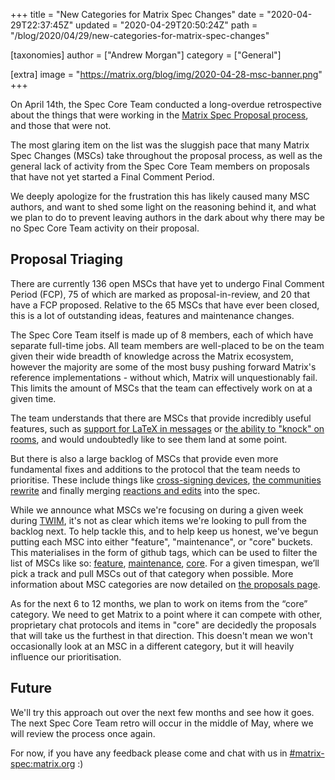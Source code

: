 +++
title = "New Categories for Matrix Spec Changes"
date = "2020-04-29T22:37:45Z"
updated = "2020-04-29T20:50:24Z"
path = "/blog/2020/04/29/new-categories-for-matrix-spec-changes"

[taxonomies]
author = ["Andrew Morgan"]
category = ["General"]

[extra]
image = "https://matrix.org/blog/img/2020-04-28-msc-banner.png"
+++

On April 14th, the Spec Core Team conducted a long-overdue retrospective
about the things that were working in the
[Matrix Spec Proposal process](https://matrix.org/docs/spec/proposals),
and those that were not.

The most glaring item on the list was the sluggish pace that many Matrix
Spec Changes (MSCs) take throughout the proposal process, as well as the
general lack of activity from the Spec Core Team members on proposals that
have not yet started a Final Comment Period.

We deeply apologize for the frustration this has likely caused many MSC
authors, and want to shed some light on the reasoning behind it, and what we
plan to do to prevent leaving authors in the dark about why there may be no
Spec Core Team activity on their proposal.

## Proposal Triaging

There are currently 136 open MSCs that have yet to undergo Final Comment
Period (FCP), 75 of which are marked as proposal-in-review, and 20 that have
a FCP proposed. Relative to the 65 MSCs that have ever been closed, this is a
lot of outstanding ideas, features and maintenance changes.

The Spec Core Team itself is made up of 8 members, each of which have
separate full-time jobs. All team members are well-placed to be on the team
given their wide breadth of knowledge across the Matrix ecosystem,
however the majority are some of the most busy pushing forward Matrix's
reference implementations - without which, Matrix will unquestionably fail.
This limits the amount of MSCs that the team can effectively work on at a
given time.

The team understands that there are MSCs that provide incredibly useful
features, such as
[support for LaTeX in messages](https://github.com/matrix-org/matrix-doc/pull/2191)
or
[the ability to "knock" on rooms](https://github.com/matrix-org/matrix-doc/pull/2403),
and would undoubtedly like to see them land at some point.

But there is also a large backlog of MSCs that provide even more fundamental
fixes and additions to the protocol that the team needs to prioritise. These
include things like
[cross-signing devices](https://github.com/matrix-org/matrix-doc/pull/2472),
[the communities rewrite](https://github.com/matrix-org/matrix-doc/pull/1772) and
finally merging
[reactions and edits](https://github.com/matrix-org/matrix-doc/pull/1849) into the spec.

While we announce what MSCs we're focusing on during a given week during
[TWIM](https://matrix.org/twim), it's not as clear which items we're looking
to pull from the backlog next. To help tackle this, and to help keep us
honest, we've begun putting each MSC into either "feature", "maintenance", or
"core" buckets. This materialises in the form of github tags, which can be
used to filter the list of MSCs like so:
[feature](https://github.com/matrix-org/matrix-doc/issues?q=is%3Aopen+label%3Akind%3Afeature),
[maintenance](https://github.com/matrix-org/matrix-doc/issues?q=is%3Aopen+label%3Akind%3Amaintenance),
[core](https://github.com/matrix-org/matrix-doc/issues?q=is%3Aopen+label%3Akind%3Acore).
For a given timespan, we’ll pick a track and pull MSCs out of that category
when possible. More information about MSC categories are now detailed on
[the proposals page](https://matrix.org/docs/spec/proposals#categories).

As for the next 6 to 12 months, we plan to work on items from the “core”
category. We need to get Matrix to a point where it can compete with other,
proprietary chat protocols and items in "core" are decidedly the proposals
that will take us the furthest in that direction. This doesn't mean we won't
occasionally look at an MSC in a different category, but it will heavily
influence our prioritisation.

## Future

We'll try this approach out over the next few months and see how it goes. The
next Spec Core Team retro will occur in the middle of May, where we will
review the process once again.

For now, if you have any feedback please come and chat with us in
[#matrix-spec:matrix.org](https://matrix.to/#/#matrix-spec:matrix.org) :)
